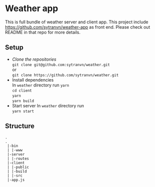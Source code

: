 # Weather app
This is full bundle of weather server and client app.
This project include https://github.com/sytranvn/weather-app as front end. Please check out README in that repo for more details.

## Setup
- *Clone the repositories*  
`git clone git@github.com:sytranvn/weather.git`  
or  
`git clone https://github.com/sytranvn/weather.git`
- Install dependencies  
 In `weather` directory run 
 `yarn`  
 `cd client`  
 `yarn`  
 `yarn build`  
- Start server
 In `weather` directory run  
 `yarn start`

## Structure
```
. 
.
 |-bin
 | |-www
 |-server
 | |-routes
 |-client
 | |-public
 | |-build
 | |-src
 |-app.js
 
```
